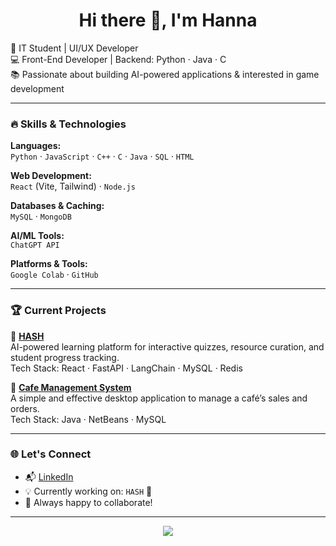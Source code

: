 <h1 align="center">Hi there 👋, I'm Hanna</h1>

<p align="left">
  🚀 IT Student | UI/UX Developer <br>
  💻 Front-End Developer | Backend: Python · Java · C <br>
  📚 Passionate about building AI-powered applications & interested in game development <br>
</p>

---

### 🔥 Skills & Technologies

**Languages:**  
`Python` · `JavaScript` · `C++` · `C` · `Java` · `SQL` · `HTML`

**Web Development:**  
`React` (Vite, Tailwind) · `Node.js`

**Databases & Caching:**  
`MySQL` · `MongoDB`

**AI/ML Tools:**  
`ChatGPT API`

**Platforms & Tools:**  
`Google Colab` · `GitHub`

---

### 🏆 Current Projects

🔹 **[HASH](https://github.com/your-username/HASH)**  
AI-powered learning platform for interactive quizzes, resource curation, and student progress tracking.  
Tech Stack: React · FastAPI · LangChain · MySQL · Redis

🔹 **[Cafe Management System](https://github.com/hanknixon/Cafe-Management-System)**  
A simple and effective desktop application to manage a café’s sales and orders.  
Tech Stack: Java · NetBeans · MySQL

---

### 🌐 Let's Connect 
- 📬 [LinkedIn](https://www.linkedin.com/in/hannarenju)
- 💡 Currently working on: `HASH` 🚀
- 💬 Always happy to collaborate!

---

<p align="center">
  <img src="https://capsule-render.vercel.app/api?type=waving&color=auto&height=100&section=footer"/>
</p>
